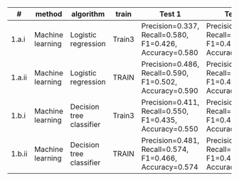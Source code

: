 | #      | method           | algorithm                | train  | Test 1                                                  | Test 2                                                  | Test 3                                                  |
|--------|------------------|--------------------------|--------|---------------------------------------------------------|---------------------------------------------------------|---------------------------------------------------------|
| 1.a.i  | Machine learning | Logistic regression      | Train3 | Precision=0.337, Recall=0.580, F1=0.426, Accuracy=0.580 | Precision=0.338, Recall=0.582, F1=0.428, Accuracy=0.582 | Precision=0.305, Recall=0.553, F1=0.393, Accuracy=0.553 |
| 1.a.ii | Machine learning | Logistic regression      | TRAIN  | Precision=0.486, Recall=0.590, F1=0.502, Accuracy=0.590 | Precision=0.551, Recall=0.601, F1=0.495, Accuracy=0.601 | Precision=0.346, Recall=0.558, F1=0.418, Accuracy=0.558 |
| 1.b.i  | Machine learning | Decision tree classifier | Train3 | Precision=0.411, Recall=0.550, F1=0.435, Accuracy=0.550 | Precision=0.536, Recall=0.568, F1=0.476, Accuracy=0.568 | Precision=0.327, Recall=0.526, F1=0.398, Accuracy=0.526 |
| 1.b.ii | Machine learning | Decision tree classifier | TRAIN  | Precision=0.481, Recall=0.574, F1=0.466, Accuracy=0.574 | Precision=0.549, Recall=0.584, F1=0.478, Accuracy=0.584 | Precision=0.336, Recall=0.553, F1=0.410, Accuracy=0.553 |